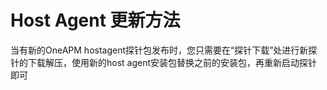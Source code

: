 
# Host Agent 更新方法 

当有新的OneAPM hostagent探针包发布时，您只需要在“探针下载”处进行新探针的下载解压，使用新的host agent安装包替换之前的安装包，再重新启动探针即可
